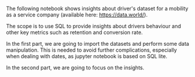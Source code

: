 
The following notebook shows insights about driver's dataset for a mobility as a service company (available here: https://data.world/).

The scope is to use SQL to provide insights about drivers behaviour and other key metrics such as retention and conversion rate.

In the first part, we are going to import the datasets and perform some data manipulation. This is needed to avoid further complications, especially when dealing with dates, as jupyter notebook is based on SQL lite.

In the second part, we are going to focus on the insights.
